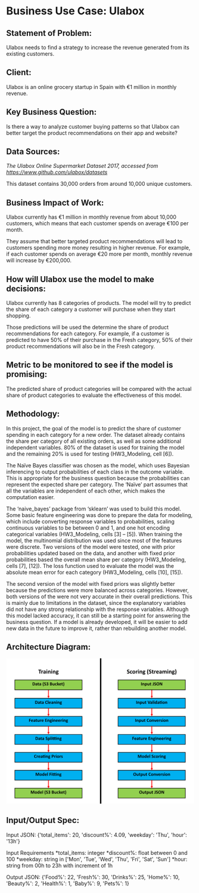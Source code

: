 # Business Use Case: Ulabox

## Statement of Problem:

Ulabox needs to find a strategy to increase the revenue generated from its existing customers.

## Client:

Ulabox is an online grocery startup in Spain with €1 million in monthly revenue.

## Key Business Question:

Is there a way to analyze customer buying patterns so that Ulabox can better target the product recommendations on their app and website?

## Data Sources:

*The Ulabox Online Supermarket Dataset 2017, accessed from https://www.github.com/ulabox/datasets*

This dataset contains 30,000 orders from around 10,000 unique customers.

## Business Impact of Work:

Ulabox currently has €1 million in monthly revenue from about 10,000 customers, which means that each customer spends on average €100 per month.

They assume that better targeted product recommendations will lead to customers spending more money resulting in higher revenue. For example, if each customer spends on average €20 more per month, monthly revenue will increase by €200,000.

## How will Ulabox use the model to make decisions:

Ulabox currently has 8 categories of products. The model will try to predict the share of each category a customer will purchase when they start shopping.

Those predictions will be used the determine the share of product recommendations for each category. For example, if a customer is predicted to have 50% of their purchase in the Fresh category, 50% of their product recommendations will also be in the Fresh category.

## Metric to be monitored to see if the model is promising:

The predicted share of product categories will be compared with the actual share of product categories to evaluate the effectiveness of this model.

## Methodology:

In this project, the goal of the model is to predict the share of customer spending in each category for a new order. The dataset already contains the share per category of all existing orders, as well as some additional independent variables. 80% of the dataset is used for training the model and the remaining 20% is used for testing (HW3_Modeling, cell [6]).

The Naïve Bayes classifier was chosen as the model, which uses Bayesian inferencing to output probabilities of each class in the outcome variable. This is appropriate for the business question because the probabilities can represent the expected share per category. The ‘Naïve’ part assumes that all the variables are independent of each other, which makes the computation easier.

The ‘naive_bayes’ package from ‘sklearn’ was used to build this model. Some basic feature engineering was done to prepare the data for modeling, which include converting response variables to probabilities, scaling continuous variables to be between 0 and 1, and one hot encoding categorical variables (HW3_Modeling, cells [3] – [5]). When training the model, the multinomial distribution was used since most of the features were discrete. Two versions of the model were tested, one with prior probabilities updated based on the data, and another with fixed prior probabilities based the overall mean share per category (HW3_Modeling, cells [7], [12]). The loss function used to evaluate the model was the absolute mean error for each category (HW3_Modeling, cells [10], [15]).

The second version of the model with fixed priors was slightly better because the predictions were more balanced across categories. However, both versions of the were not very accurate in their overall predictions. This is mainly due to limitations in the dataset, since the explanatory variables did not have any strong relationship with the response variables. Although this model lacked accuracy, it can still be a starting point for answering the business question. If a model is already developed, it will be easier to add new data in the future to improve it, rather than rebuilding another model.

## Architecture Diagram:

![](images/architecture_diagram.png)

## Input/Output Spec:

Input JSON: {'total_items': 20, 'discount%': 4.09, 'weekday': 'Thu', 'hour': '13h'}

Input Requirements
*total_items: integer
*discount%: float between 0 and 100
*weekday: string in ['Mon', 'Tue', 'Wed', 'Thu', 'Fri', 'Sat', 'Sun']
*hour: string from 00h to 23h with increment of 1h

Output JSON: {'Food%': 22, 'Fresh%': 30, 'Drinks%': 25, 'Home%': 10, 'Beauty%': 2, 'Health%': 1, 'Baby%': 9, 'Pets%': 1}
